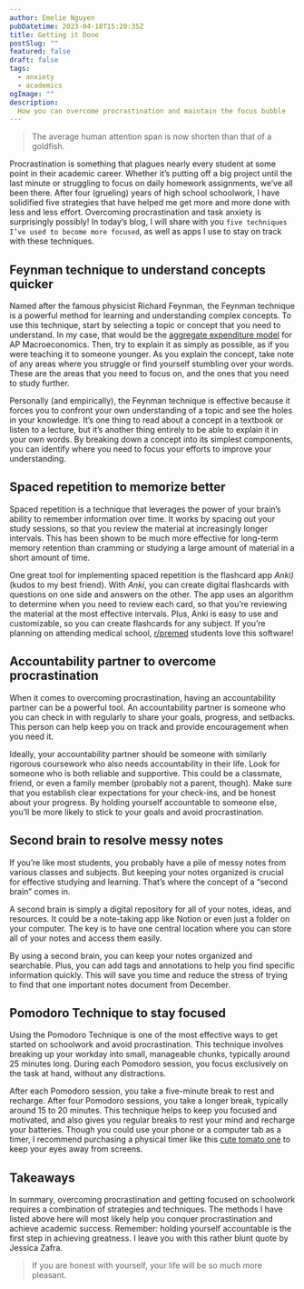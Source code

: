 ```yaml
---
author: Emelie Nguyen
pubDatetime: 2023-04-10T15:20:35Z
title: Getting it Done
postSlug: ""
featured: false
draft: false
tags:
  - anxiety
  - academics
ogImage: ""
description:
  How you can overcome procrastination and maintain the focus bubble
---
```


> The average human attention span is now shorten than that of a goldfish.

Procrastination is something that plagues nearly every student at some point in their academic career. Whether it’s putting off a big project until the last minute or struggling to focus on daily homework assignments, we’ve all been there. After four (grueling) years of high school schoolwork, I have solidified five strategies that have helped me get more and more done with less and less effort. Overcoming procrastination and task anxiety is surprisingly possibly! In today’s blog, I will share with you `five techniques I’ve used to become more focused`, as well as apps I use to stay on track with these techniques. 

## Feynman technique to understand concepts quicker

Named after the famous physicist Richard Feynman, the Feynman technique is a powerful method for learning and understanding complex concepts. To use this technique, start by selecting a topic or concept that you need to understand. In my case, that would be the [aggregate expenditure model](https://open.lib.umn.edu/principleseconomics/chapter/28-2-the-aggregate-expenditures-model/) for AP Macroeconomics. Then, try to explain it as simply as possible, as if you were teaching it to someone younger. As you explain the concept, take note of any areas where you struggle or find yourself stumbling over your words. These are the areas that you need to focus on, and the ones that you need to study further.

Personally (and empirically), the Feynman technique is effective because it forces you to confront your own understanding of a topic and see the holes in your knowledge. It’s one thing to read about a concept in a textbook or listen to a lecture, but it’s another thing entirely to be able to explain it in your own words. By breaking down a concept into its simplest components, you can identify where you need to focus your efforts to improve your understanding.

## Spaced repetition to memorize better

Spaced repetition is a technique that leverages the power of your brain’s ability to remember information over time. It works by spacing out your study sessions, so that you review the material at increasingly longer intervals. This has been shown to be much more effective for long-term memory retention than cramming or studying a large amount of material in a short amount of time.

One great tool for implementing spaced repetition is the flashcard app _Anki)_ (kudos to my best friend). With _Anki_, you can create digital flashcards with questions on one side and answers on the other. The app uses an algorithm to determine when you need to review each card, so that you’re reviewing the material at the most effective intervals. Plus, Anki is easy to use and customizable, so you can create flashcards for any subject. If you’re planning on attending medical school, [r/premed](https://www.reddit.com/r/premed/) students love this software!

## Accountability partner to overcome procrastination

When it comes to overcoming procrastination, having an accountability partner can be a powerful tool. An accountability partner is someone who you can check in with regularly to share your goals, progress, and setbacks. This person can help keep you on track and provide encouragement when you need it. 

Ideally, your accountability partner should be someone with similarly rigorous coursework who also needs accountability in their life. Look for someone who is both reliable and supportive. This could be a classmate, friend, or even a family member (probably not a parent, though). Make sure that you establish clear expectations for your check-ins, and be honest about your progress. By holding yourself accountable to someone else, you’ll be more likely to stick to your goals and avoid procrastination.

## Second brain to resolve messy notes

If you’re like most students, you probably have a pile of messy notes from various classes and subjects. But keeping your notes organized is crucial for effective studying and learning. That’s where the concept of a “second brain” comes in.

A second brain is simply a digital repository for all of your notes, ideas, and resources. It could be a note-taking app like Notion or even just a folder on your computer. The key is to have one central location where you can store all of your notes and access them easily.

By using a second brain, you can keep your notes organized and searchable. Plus, you can add tags and annotations to help you find specific information quickly. This will save you time and reduce the stress of trying to find that one important notes document from December.

## Pomodoro Technique to stay focused

Using the Pomodoro Technique is one of the most effective ways to get started on schoolwork and avoid procrastination. This technique involves breaking up your workday into small, manageable chunks, typically around 25 minutes long. During each Pomodoro session, you focus exclusively on the task at hand, without any distractions.

After each Pomodoro session, you take a five-minute break to rest and recharge. After four Pomodoro sessions, you take a longer break, typically around 15 to 20 minutes. This technique helps to keep you focused and motivated, and also gives you regular breaks to rest your mind and recharge your batteries. Though you could use your phone or a computer tab as a timer, I recommend purchasing a physical timer like this [cute tomato one](https://www.amazon.com/yueton-Kitchen-Mechanical-Minutes-Rotating/dp/B07H59ZL1L/ref=sr_1_3?keywords=pomodoro+timer+tomato&qid=1682975758&sr=8-3) to keep your eyes away from screens.

## Takeaways

In summary, overcoming procrastination and getting focused on schoolwork requires a combination of strategies and techniques. The methods I have listed above here will most likely help you conquer procrastination and achieve academic success. Remember: holding yourself accountable is the first step in achieving greatness. I leave you with this rather blunt quote by Jessica Zafra.

> If you are honest with yourself, your life will be so much more pleasant.

